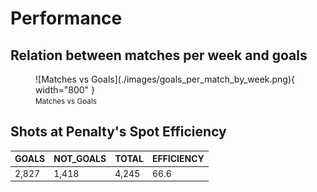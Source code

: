 # Performance

## Relation between matches per week and goals

<figure markdown>
  ![Matches vs Goals](./images/goals_per_match_by_week.png){ width="800" }
  <figcaption><small>Matches vs Goals</small></figcaption>
</figure>


## Shots at Penalty's Spot Efficiency

|GOALS   |   NOT_GOALS      |  TOTAL   |   EFFICIENCY   |
|--------|------------------|----------|----------------|
|2,827   |   1,418          |  4,245   |   66.6         |